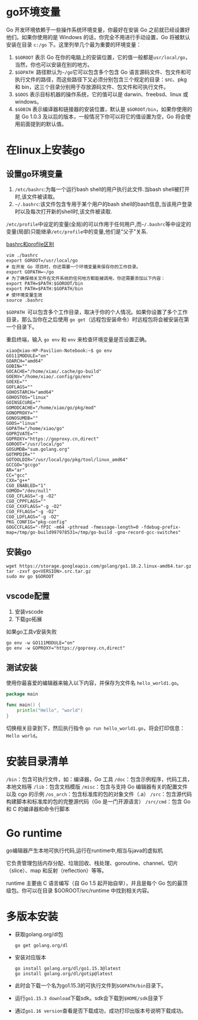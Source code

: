 # go环境变量
Go 开发环境依赖于一些操作系统环境变量，你最好在安装 Go 之前就已经设置好他们。如果你使用的是 Windows 的话，你完全不用进行手动设置，Go 将被默认安装在目录 `c:/go` 下。这里列举几个最为重要的环境变量：
1. `$GOROOT` 表示 Go 在你的电脑上的安装位置，它的值一般都是`usr/local/go`，当然，你也可以安装在别的地方。
2. `$GOPATH `路径默认为`~/go`它可以包含多个包含 Go 语言源码文件、包文件和可执行文件的路径，而这些路径下又必须分别包含三个规定的目录：src、pkg 和 bin，这三个目录分别用于存放源码文件、包文件和可执行文件。
3. `$GOOS` 表示目标机器的操作系统，它的值可以是 darwin、freebsd、linux 或 windows。
4. `$GOBIN` 表示编译器和链接器的安装位置，默认是 `$GOROOT/bin`，如果你使用的是 Go 1.0.3 及以后的版本，一般情况下你可以将它的值设置为空，Go 将会使用前面提到的默认值。
# 在linux上安装go
## 设置go环境变量
1. `/etc/bashrc`:为每一个运行bash shell的用户执行此文件.当bash shell被打开时,该文件被读取。
2. `~/.bashrc`:该文件包含专用于某个用户的bash shell的bash信息,当该用户登录时以及每次打开新的shell时,该文件被读取.

`/etc/profile`中设定的变量(全局)的可以作用于任何用户,而`~/.bashrc`等中设定的变量(局部)只能继承`/etc/profile`中的变量,他们是"父子"关系.

[bashrc和profile区别](https://www.cnblogs.com/hongzg1982/articles/2101792.html)

```shell
vim ./bashrc
export GOROOT=/usr/local/go
# 在开发 Go 项目时，你还需要一个环境变量来保存你的工作目录。
export GOPATH=~/go
# 为了确保相关文件在文件系统的任何地方都能被调用，你还需要添加以下内容：
export PATH=$PATH:$GOROOT/bin
export PATH=$PATH:$GOPATH/bin
# 使环境变量生效
source .bashrc
```

`$GOPATH `可以包含多个工作目录，取决于你的个人情况。如果你设置了多个工作目录，那么当你在之后使用 `go get`（远程包安装命令）时远程包将会被安装在第一个目录下。

重启终端，输入 `go env` 和 `env` 来检查环境变量是否设置正确。
```shell
xiao@xiao-HP-Pavilion-Notebook:~$ go env
GO111MODULE="on"
GOARCH="amd64"
GOBIN=""
GOCACHE="/home/xiao/.cache/go-build"
GOENV="/home/xiao/.config/go/env"
GOEXE=""
GOFLAGS=""
GOHOSTARCH="amd64"
GOHOSTOS="linux"
GOINSECURE=""
GOMODCACHE="/home/xiao/go/pkg/mod"
GONOPROXY=""
GONOSUMDB=""
GOOS="linux"
GOPATH="/home/xiao/go"
GOPRIVATE=""
GOPROXY="https://goproxy.cn,direct"
GOROOT="/usr/local/go"
GOSUMDB="sum.golang.org"
GOTMPDIR=""
GOTOOLDIR="/usr/local/go/pkg/tool/linux_amd64"
GCCGO="gccgo"
AR="ar"
CC="gcc"
CXX="g++"
CGO_ENABLED="1"
GOMOD="/dev/null"
CGO_CFLAGS="-g -O2"
CGO_CPPFLAGS=""
CGO_CXXFLAGS="-g -O2"
CGO_FFLAGS="-g -O2"
CGO_LDFLAGS="-g -O2"
PKG_CONFIG="pkg-config"
GOGCCFLAGS="-fPIC -m64 -pthread -fmessage-length=0 -fdebug-prefix-map=/tmp/go-build997978531=/tmp/go-build -gno-record-gcc-switches"
```
## 安装go
```shell
wget https://storage.googleapis.com/golang/go1.18.2.linux-amd64.tar.gz
tar -zxvf go<VERSION>.src.tar.gz
sudo mv go $GOROOT
```
## vscode配置
1. 安装vscode
2. 下载go拓展

如果go工具v安装失败

```shell
go env -w GO111MODULE="on"
go env -w GOPROXY="https://goproxy.cn,direct"
```

## 测试安装
使用你最喜爱的编辑器来输入以下内容，并保存为文件名 `hello_world1.go`。
```go
package main

func main() {
    println("Hello", "world")
}
```
切换相关目录到下，然后执行指令 `go run hello_world1.go`，将会打印信息：`Hello world`。

# 安装目录清单
`/bin`：包含可执行文件，如：编译器，Go 工具
`/doc`：包含示例程序，代码工具，本地文档等
`/lib`：包含文档模版
`/misc`：包含与支持 Go 编辑器有关的配置文件以及 cgo 的示例
`/os_arch`：包含标准库的包的对象文件（.a）
`/src`：包含源代码构建脚本和标准库的包的完整源代码（Go 是一门开源语言）
`/src/cmd`：包含 Go 和 C 的编译器和命令行脚本

# Go runtime
go编辑器产生本地可执行代码,运行在runtime中,相当与java的虚拟机

它负责管理包括内存分配、垃圾回收、栈处理、goroutine、channel、切片（slice）、map 和反射（reflection）等等。

runtime 主要由 C 语言编写（自 Go 1.5 起开始自举），并且是每个 Go 包的最顶级包。你可以在目录 $GOROOT/src/runtime 中找到相关内容。

# 多版本安装
- 获取golang.org/dl包
  
  `go get golang.org/dl`
- 安装对应版本
  ```
  go install golang.org/dl/go1.15.3@latest
  go install golang.org/dl/gotip@latest
  ```
- 此时会下载一个名为go1.15.3的可执行文件到`$GOPATH/bin`目录下。
- 运行`go1.15.3 download`下载sdk。sdk会下载到`$HOME/sdk`目录下 
- 通过`go1.16 version`查看是否下载成功，成功打印出版本号说明下载成功。
